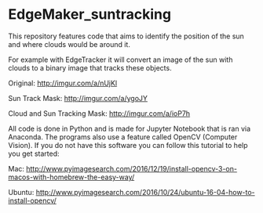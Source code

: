 # EdgeMaker_suntracking
This repository features code that aims to identify the position of the sun and where clouds would be around it.

For example with EdgeTracker it will convert an image of the sun with clouds to a binary image that tracks these objects.

Original:
http://imgur.com/a/nUjKl

Sun Track Mask:
http://imgur.com/a/ygoJY

Cloud and Sun Tracking Mask:
http://imgur.com/a/ioP7h

All code is done in Python and is made for Jupyter Notebook that is ran via Anaconda. The programs also use a feature called OpenCV (Computer Vision). 
If you do not have this software you can follow this tutorial to help you get started:

Mac: 
http://www.pyimagesearch.com/2016/12/19/install-opencv-3-on-macos-with-homebrew-the-easy-way/

Ubuntu:
http://www.pyimagesearch.com/2016/10/24/ubuntu-16-04-how-to-install-opencv/
